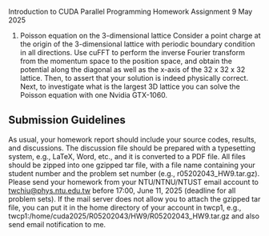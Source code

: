 Introduction to CUDA Parallel Programming Homework Assignment 9
May 2025

1. Poisson equation on the 3-dimensional lattice
Consider a point charge at the origin of the 3-dimensional lattice with periodic
boundary condition in all directions. Use cuFFT to perform the inverse Fourier
transform from the momentum space to the position space, and obtain the
potential along the diagonal as well as the x-axis of the 32 x 32 x 32 lattice.
Then, to assert that your solution is indeed physically correct.
Next, to investigate what is the largest 3D lattice you can solve the Poisson
equation with one Nvidia GTX-1060.


## Submission Guidelines

As usual, your homework report should include your source codes, results, and
discussions. The discussion file should be prepared with a typesetting system, e.g.,
LaTeX, Word, etc., and it is converted to a PDF file. All files should be zipped into one
gzipped tar file, with a file name containing your student number and the problem
set number (e.g., r05202043_HW9.tar.gz). Please send your homework from your
NTU/NTNU/NTUST email account to twchiu@phys.ntu.edu.tw before 17:00, June 11,
2025 (deadline for all problem sets).
If the mail server does not allow you to attach the gzipped tar file, you can put it in
the home directory of your account in twcp1, e.g.,
twcp1:/home/cuda2025/R05202043/HW9/R05202043_HW9.tar.gz
and also send email notification to me.
